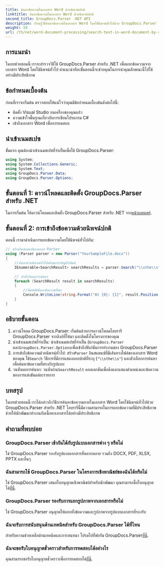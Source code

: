 ```yaml
---
title: ค้นหาข้อความในเอกสาร Word ด้วยนิพจน์ปกติ
linktitle: ค้นหาข้อความในเอกสาร Word ด้วยนิพจน์ปกติ
second_title: GroupDocs.Parser .NET API
description: เรียนรู้วิธีค้นหาข้อความในเอกสาร Word โดยใช้นิพจน์ทั่วไปด้วย GroupDocs.Parser for .NET แยกเนื้อหาเฉพาะได้อย่างมีประสิทธิภาพ
weight: 19
url: /th/net/word-document-processing/search-text-in-word-document-by-regular-expression/
---
```

## การแนะนำ
ในบทช่วยสอนนี้ เราจะสำรวจวิธีใช้ GroupDocs.Parser สำหรับ .NET เพื่อแยกข้อความจากเอกสาร Word โดยใช้นิพจน์ทั่วไป คำแนะนำทีละขั้นตอนนี้จะช่วยคุณในการนำคุณลักษณะนี้ไปใช้อย่างมีประสิทธิภาพ
## ข้อกำหนดเบื้องต้น
ก่อนที่เราจะเริ่มต้น ตรวจสอบให้แน่ใจว่าคุณมีข้อกำหนดเบื้องต้นดังต่อไปนี้:
- ติดตั้ง Visual Studio บนเครื่องของคุณแล้ว
- ความเข้าใจพื้นฐานเกี่ยวกับการเขียนโปรแกรม C#
- เข้าถึงเอกสาร Word เพื่อการทดสอบ

## นำเข้าเนมสเปซ
ขั้นแรก คุณต้องนำเข้าเนมสเปซที่จำเป็นเพื่อใช้ GroupDocs.Parser:
```csharp
using System;
using System.Collections.Generic;
using System.Text;
using GroupDocs.Parser.Data;
using GroupDocs.Parser.Options;
```
## ขั้นตอนที่ 1: ดาวน์โหลดและติดตั้ง GroupDocs.Parser สำหรับ .NET
 ในการเริ่มต้น ให้ดาวน์โหลดและติดตั้ง GroupDocs.Parser สำหรับ .NET จาก[หน้าเผยแพร่](https://releases.groupdocs.com/parser/net/).
## ขั้นตอนที่ 2: การเข้าถึงข้อความด้วยนิพจน์ปกติ
ตอนนี้ เรามาดำเนินการแยกข้อความโดยใช้นิพจน์ทั่วไปกัน:
```csharp
// สร้างอินสแตนซ์ของคลาส Parser
using (Parser parser = new Parser("YourSampleFile.docx"))
{
    //ค้นหาด้วยนิพจน์ทั่วไปพร้อมการจับคู่ตัวพิมพ์
    IEnumerable<SearchResult> searchResults = parser.Search("\\sthe\\s", new SearchOptions(true, false, true));
    
    // ทำซ้ำกับผลการค้นหา
    foreach (SearchResult result in searchResults)
    {
        //พิมพ์ดัชนีและข้อความที่พบ
        Console.WriteLine(string.Format("At {0}: {1}", result.Position, result.Text));
    }
}
```
## อธิบายขั้นตอน
1. ดาวน์โหลด GroupDocs.Parser: เริ่มต้นด้วยการดาวน์โหลดไลบรารี GroupDocs.Parser จากลิงก์ที่ให้มา และติดตั้งในโครงการของคุณ
2. นำเข้าเนมสเปซที่จำเป็น: นำเข้าเนมสเปซที่จำเป็น (`GroupDocs.Parser` และ`GroupDocs.Parser.Options`เพื่อเข้าถึงฟังก์ชันการทำงานของ GroupDocs.Parser
3.  การเข้าถึงข้อความด้วยนิพจน์ทั่วไป: สร้าง`Parser` อินสแตนซ์ที่มีเส้นทางไฟล์ของเอกสาร Word ของคุณ ใช้`Search` วิธีการที่มีการแสดงออกปกติที่ระบุ (`"\\sthe\\s"`) และตัวเลือกการค้นหาเพื่อค้นหาข้อความที่ตรงกับรูปแบบ
4.  วนซ้ำผลการค้นหา: วนซ้ำผ่าน`SearchResult` คอลเลกชันเพื่อดึงและแสดงตำแหน่งและข้อความของการแข่งขันแต่ละรายการ

## บทสรุป
ในบทช่วยสอนนี้ เราได้กล่าวถึงวิธีการค้นหาข้อความภายในเอกสาร Word โดยใช้นิพจน์ทั่วไปด้วย GroupDocs.Parser สำหรับ .NET ไลบรารีนี้มีความสามารถในการแยกข้อความที่มีประสิทธิภาพ ช่วยให้นักพัฒนาทำงานกับเนื้อหาเอกสารได้อย่างมีประสิทธิภาพ

## คำถามที่พบบ่อย
### GroupDocs.Parser เข้ากันได้กับรูปแบบเอกสารต่าง ๆ หรือไม่
ใช่ GroupDocs.Parser รองรับรูปแบบเอกสารที่หลากหลาย รวมถึง DOCX, PDF, XLSX, PPTX และอื่นๆ
### ฉันสามารถใช้ GroupDocs.Parser ในโครงการเชิงพาณิชย์ของฉันได้หรือไม่
 ใช่ GroupDocs.Parser เสนอใบอนุญาตเชิงพาณิชย์สำหรับนักพัฒนา คุณสามารถซื้อใบอนุญาตได้[ที่นี่](https://purchase.groupdocs.com/buy).
### GroupDocs.Parser รองรับการแยกรูปภาพจากเอกสารหรือไม่
ใช่ GroupDocs.Parser อนุญาตให้แยกทั้งข้อความและรูปภาพจากรูปแบบเอกสารที่รองรับ
### ฉันจะรับการสนับสนุนด้านเทคนิคสำหรับ GroupDocs.Parser ได้ที่ไหน
 สำหรับความช่วยเหลือด้านเทคนิคและการสนทนา โปรดไปที่ฟอรัม GroupDocs.Parser[ที่นี่](https://forum.groupdocs.com/c/parser/17).
### ฉันจะขอรับใบอนุญาตชั่วคราวสำหรับการทดสอบได้อย่างไร
 คุณสามารถขอรับใบอนุญาตชั่วคราวเพื่อการทดสอบได้[ที่นี่](https://purchase.groupdocs.com/temporary-license/).